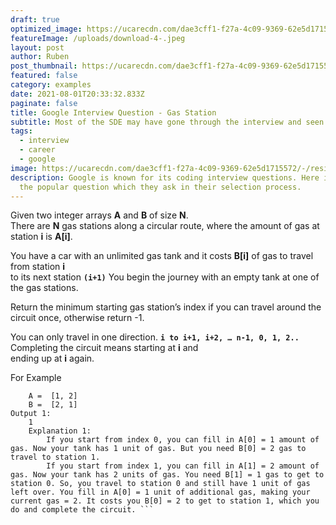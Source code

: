 ```yaml
---
draft: true
optimized_image: https://ucarecdn.com/dae3cff1-f27a-4c09-9369-62e5d1715572/-/resize/800x600/large.png
featureImage: /uploads/download-4-.jpeg
layout: post
author: Ruben
post_thumbnail: https://ucarecdn.com/dae3cff1-f27a-4c09-9369-62e5d1715572/-/resize/800x600/large.png
featured: false
category: examples
date: 2021-08-01T20:33:32.833Z
paginate: false
title: Google Interview Question - Gas Station
subtitle: Most of the SDE may have gone through the interview and seen a similar problem.
tags:
  - interview
  - career
  - google
image: https://ucarecdn.com/dae3cff1-f27a-4c09-9369-62e5d1715572/-/resize/800x600/large.png
description: Google is known for its coding interview questions. Here is one of
  the popular question which they ask in their selection process.
---
```


Given two integer arrays **A** and **B** of size **N**.\
There are **N** gas stations along a circular route, where the amount of gas at station **i** is **A\[i]**.

You have a car with an unlimited gas tank and it costs **B\[i]** of gas to travel from station **i**\
to its next station **`(i+1)`** You begin the journey with an empty tank at one of the gas stations.

Return the minimum starting gas station’s index if you can travel around the circuit once, otherwise return -1.

You can only travel in one direction. **`i to i+1, i+2, … n-1, 0, 1, 2..`** Completing the circuit means starting at **i** and\
ending up at **i** again.

For Example

```Input 1:
    A =  [1, 2]
    B =  [2, 1]
Output 1:
    1
    Explanation 1:
        If you start from index 0, you can fill in A[0] = 1 amount of gas. Now your tank has 1 unit of gas. But you need B[0] = 2 gas to travel to station 1. 
        If you start from index 1, you can fill in A[1] = 2 amount of gas. Now your tank has 2 units of gas. You need B[1] = 1 gas to get to station 0. So, you travel to station 0 and still have 1 unit of gas left over. You fill in A[0] = 1 unit of additional gas, making your current gas = 2. It costs you B[0] = 2 to get to station 1, which you do and complete the circuit. ```